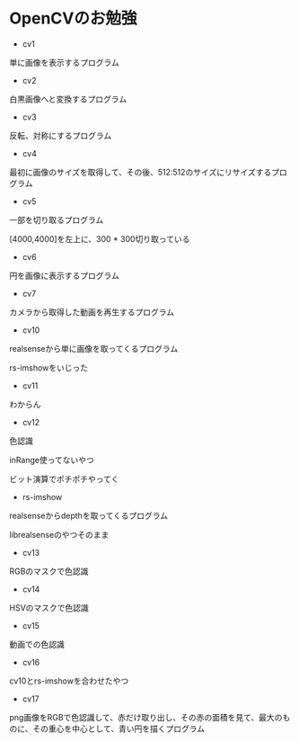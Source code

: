 # OpenCVのお勉強

- cv1

単に画像を表示するプログラム

- cv2

白黒画像へと変換するプログラム

- cv3

反転、対称にするプログラム

- cv4

最初に画像のサイズを取得して、その後、512:512のサイズにリサイズするプログラム

- cv5

一部を切り取るプログラム

[4000,4000]を左上に、300 * 300切り取っている

- cv6

円を画像に表示するプログラム

- cv7

カメラから取得した動画を再生するプログラム

- cv10

realsenseから単に画像を取ってくるプログラム

rs-imshowをいじった

- cv11

わからん

- cv12

色認識

inRange使ってないやつ

ビット演算でポチポチやってく

- rs-imshow

realsenseからdepthを取ってくるプログラム

librealsenseのやつそのまま

- cv13

RGBのマスクで色認識

- cv14

HSVのマスクで色認識

- cv15

動画での色認識

- cv16

cv10とrs-imshowを合わせたやつ

- cv17

png画像をRGBで色認識して、赤だけ取り出し、その赤の面積を見て、最大のものに、その重心を中心として、青い円を描くプログラム
